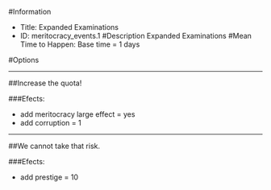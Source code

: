 #Information
 - Title: Expanded Examinations
 - ID: meritocracy_events.1
#Description
Expanded Examinations
#Mean Time to Happen:
Base time = 1 days

#Options

___
##Increase the quota!

###Efects:<ul><li>add meritocracy large effect = yes</li><li>add corruption = 1</li></ul>

___
##We cannot take that risk.

###Efects:<ul><li>add prestige = 10</li></ul>
